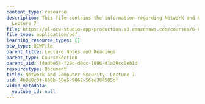 ```yaml
---
content_type: resource
description: This file contains the information regarding Network and Computer Security,
  Lecture 7
file: https://ol-ocw-studio-app-production.s3.amazonaws.com/courses/6-857-network-and-computer-security-spring-2014/4b8e8c3f668b50e6986256ee388585df_MIT6_857S14_Lec07.pdf
file_type: application/pdf
learning_resource_types: []
ocw_type: OCWFile
parent_title: Lecture Notes and Readings
parent_type: CourseSection
parent_uid: f4adbe54-f29c-d0cc-1896-d1a39cc0eb1d
resourcetype: Document
title: Network and Computer Security, Lecture 7
uid: 4b8e8c3f-668b-50e6-9862-56ee388585df
video_metadata:
  youtube_id: null
---
```

